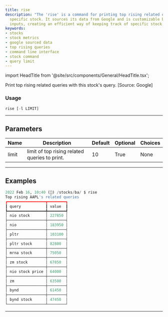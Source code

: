 ```yaml
---
title: rise
description: "The 'rise' is a command for printing top rising related queries of a"
  specific stock. It sources its data from Google and is customizable based on user
  inputs, creating an efficient way of keeping track of specific stock metrics.
keywords:
- stocks
- stock metrics
- google sourced data
- top rising queries
- command line interface
- stock command
- query limit
---
```


import HeadTitle from '@site/src/components/General/HeadTitle.tsx';

<HeadTitle title="stocks/ba/rise - Reference | OpenBB Terminal Docs" />

Print top rising related queries with this stock's query. [Source: Google]

### Usage

```python
rise [-l LIMIT]
```

---

## Parameters

| Name | Description | Default | Optional | Choices |
| ---- | ----------- | ------- | -------- | ------- |
| limit | limit of top rising related queries to print. | 10 | True | None |


---

## Examples

```python
2022 Feb 16, 10:40 (🦋) /stocks/ba/ $ rise
Top rising AAPL's related queries
┏━━━━━━━━━━━━━━━━━┳━━━━━━━━┓
┃ query           ┃ value  ┃
┡━━━━━━━━━━━━━━━━━╇━━━━━━━━┩
│ nio stock       │ 227850 │
├─────────────────┼────────┤
│ nio             │ 183950 │
├─────────────────┼────────┤
│ pltr            │ 103100 │
├─────────────────┼────────┤
│ pltr stock      │ 82800  │
├─────────────────┼────────┤
│ mrna stock      │ 75050  │
├─────────────────┼────────┤
│ zm stock        │ 67850  │
├─────────────────┼────────┤
│ nio stock price │ 64000  │
├─────────────────┼────────┤
│ zm              │ 63500  │
├─────────────────┼────────┤
│ bynd            │ 61450  │
├─────────────────┼────────┤
│ bynd stock      │ 47450  │
└─────────────────┴────────┘
```
---
